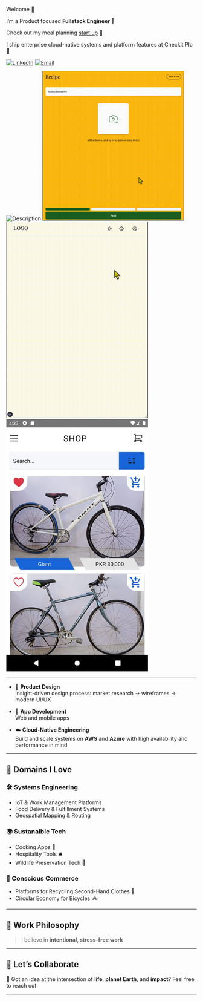 <!-- Banner Image (Optional) -->
<!-- ![Banner](https://yourdomain.com/banner.png) -->
Welcome 👋

I’m a Product focused **Fullstack Engineer** 🎨

Check out my meal planning [start up](https://nutrimap.netlify.app/) 🍳

I ship enterprise cloud-native systems and platform features at Checkit Plc 💼

[![LinkedIn](https://img.shields.io/badge/LinkedIn-Connect-blue?style=flat&logo=linkedin)]([https://linkedin.com/in/yourprofile](https://www.linkedin.com/in/imad-rajwani-423a12102/))
[![Email](https://img.shields.io/badge/Email-Say%20Hi!-red?style=flat&logo=gmail)](mailto:imadrajwani@gmail.com)

<div class="grid grid-cols-2">
<img src="cp.gif" alt="Description" width=375 />
<img src="recipe_form.gif" alt="Description" style="width: 375px; height: auto;"/>
<img src="cognito.gif" alt="Description" style="width: 375px; height: auto;"/>
<img src="br_1.jpg" alt="Description" style="width: 375px; height: auto;"/>
</div>

---

- 🎨 **Product Design**  
  Insight-driven design process: market research → wireframes → modern UI/UX

- 📱 **App Development**  
  Web and mobile apps

- ☁️ **Cloud-Native Engineering**  
  Build and scale systems on **AWS** and **Azure** with high availability and performance in mind

---

## 🔬 Domains I Love

### 🛠️ Systems Engineering  
- IoT & Work Management Platforms  
- Food Delivery & Fulfillment Systems  
- Geospatial Mapping & Routing

### 🌍 Sustanaible Tech
- Cooking Apps 🍳  
- Hospitality Tools 🛎️  
- Wildlife Preservation Tech 🐘


### 🛒 Conscious Commerce  
- Platforms for Recycling Second-Hand Clothes 👗  
- Circular Economy for Bicycles 🚲

---

## 🌱 Work Philosophy

> I believe in **intentional, stress-free work**

---

## 🧩 Let’s Collaborate

💬 Got an idea at the intersection of **life**, **planet Earth**, and **impact**? 
Feel free to reach out

---

<!-- Optional: Add fun image or gif -->
<!-- <img src="https://yourdomain.com/fun-illustration.gif" width="100%" alt="Work with purpose"> -->

